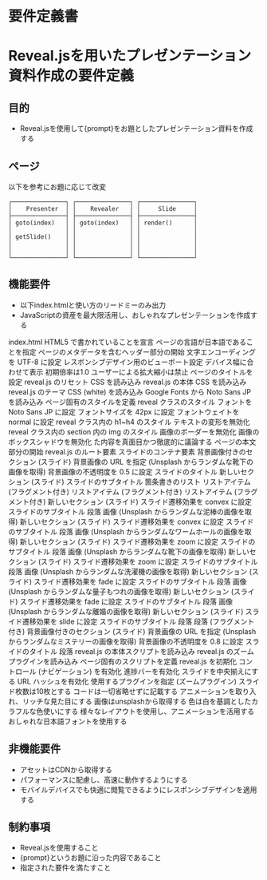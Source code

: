 # 要件定義書
# Reveal.jsを用いたプレゼンテーション資料作成の要件定義

## 目的
- Reveal.jsを使用して{prompt}をお題としたプレゼンテーション資料を作成する

## ページ
以下を参考にお題に応じて改変

```
┌───────────────┐ ┌───────────────┐ ┌───────────────┐
│    Presenter  │ │    Revealer   │ │     Slide     │
├───────────────┤ ├───────────────┤ ├───────────────┤
│ goto(index)   │ │ goto(index)   │ │ render()      │
│               │ │               │ │               │
│ getSlide()    │ │               │ │               │
│               │ │               │ │               │
│               │ │               │ │               │
└───────────────┘ └───────────────┘ └───────────────┘
```

## 機能要件
- 以下index.htmlと使い方のリードミーのみ出力
- JavaScriptの資産を最大限活用し、おしゃれなプレゼンテーションを作成する

index.html
HTML5 で書かれていることを宣言
ページの言語が日本語であることを指定
ページのメタデータを含むヘッダー部分の開始
文字エンコーディングを UTF-8 に設定
レスポンシブデザイン用のビューポート設定
デバイス幅に合わせて表示
初期倍率は1.0 
ユーザーによる拡大縮小は禁止
ページのタイトルを設定
reveal.js のリセット CSS を読み込み
reveal.js の本体 CSS を読み込み
reveal.js のテーマ CSS (white) を読み込み
Google Fonts から Noto Sans JP を読み込み
ページ固有のスタイルを定義
reveal クラスのスタイル
 フォントを Noto Sans JP に設定
 フォントサイズを 42px に設定
 フォントウェイトを normal に設定
reveal クラス内の h1~h4 のスタイル
 テキストの変形を無効化
reveal クラス内の section 内の img のスタイル
 画像のボーダーを無効化
 画像のボックスシャドウを無効化
た内容を真面目かつ徹底的に議論する 
ページの本文部分の開始
reveal.js のルート要素
スライドのコンテナ要素
背景画像付きのセクション (スライド)
背景画像の URL を指定 (Unsplash からランダムな靴下の画像を取得)
背景画像の不透明度を 0.5 に設定
スライドのタイトル
新しいセクション (スライド)
スライドのサブタイトル
箇条書きのリスト 
 リストアイテム (フラグメント付き)
 リストアイテム (フラグメント付き)
 リストアイテム (フラグメント付き)
新しいセクション (スライド)
スライド遷移効果を convex に設定
スライドのサブタイトル
段落
画像 (Unsplash からランダムな泥棒の画像を取得)
新しいセクション (スライド)
スライド遷移効果を convex に設定
スライドのサブタイトル
段落
画像 (Unsplash からランダムなワームホールの画像を取得)
新しいセクション (スライド)
スライド遷移効果を zoom に設定
スライドのサブタイトル
段落
画像 (Unsplash からランダムな靴下の画像を取得)
新しいセクション (スライド)
スライド遷移効果を zoom に設定
スライドのサブタイトル
段落
画像 (Unsplash からランダムな洗濯機の画像を取得)
新しいセクション (スライド)
スライド遷移効果を fade に設定
スライドのサブタイトル
段落
画像 (Unsplash からランダムな量子もつれの画像を取得)
新しいセクション (スライド)
スライド遷移効果を fade に設定
スライドのサブタイトル
段落
画像 (Unsplash からランダムな離婚の画像を取得)
新しいセクション (スライド)
スライド遷移効果を slide に設定
スライドのサブタイトル
段落
段落 (フラグメント付き)
背景画像付きのセクション (スライド)
背景画像の URL を指定 (Unsplash からランダムなミステリーの画像を取得)
背景画像の不透明度を 0.8 に設定
スライドのタイトル
段落
reveal.js の本体スクリプトを読み込み
reveal.js のズームプラグインを読み込み
ページ固有のスクリプトを定義
reveal.js を初期化
 コントロール (ナビゲーション) を有効化
 進捗バーを有効化
 スライドを中央揃えにする
 URL ハッシュを有効化
 使用するプラグインを指定 (ズームプラグイン)
スライド枚数は10枚とする
コードは一切省略せずに記載する
アニメーションを取り入れ、リッチな見た目にする
画像はunsplashから取得する
色は白を基調としたカラフルな色使いにする
様々なレイアウトを使用し、アニメーションを活用する
おしゃれな日本語フォントを使用する

## 非機能要件
- アセットはCDNから取得する
- パフォーマンスに配慮し、高速に動作するようにする
- モバイルデバイスでも快適に閲覧できるようにレスポンシブデザインを適用する

## 制約事項 
- Reveal.jsを使用すること
- {prompt}というお題に沿った内容であること
- 指定された要件を満たすこと
